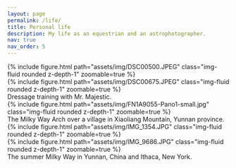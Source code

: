 ```yaml
---
layout: page
permalink: /life/
title: Personal life
description: My life as an equestrian and an astrophotographer. 
nav: true
nav_order: 5
---
```

<div class="row mt-3">
    <div class="col-sm mt-3 mt-md-0">
        {% include figure.html path="assets/img/DSC00500.JPEG" class="img-fluid rounded z-depth-1" zoomable=true %}
    </div>
    <div class="col-sm mt-3 mt-md-0">
        {% include figure.html path="assets/img/DSC00675.JPEG" class="img-fluid rounded z-depth-1" zoomable=true %}
    </div>
</div>
<div class="caption">
    Dressage training with Mr. Majestic.
</div>

<div class="row mt-3">
    <div class="col-sm mt-3 mt-md-0">
        {% include figure.html path="assets/img/FN1A9055-Pano1-small.jpg" class="img-fluid rounded z-depth-1" zoomable=true %}
    </div>
</div>
<div class="caption">
    The Milky Way Arch over a village in Xiaoliang Mountain, Yunnan province.
</div>

<div class="row mt-3">
    <div class="col-sm mt-3 mt-md-0">
        {% include figure.html path="assets/img/IMG_1354.JPG" class="img-fluid rounded z-depth-1" zoomable=true %}
    </div>
    <div class="col-sm mt-3 mt-md-0">
        {% include figure.html path="assets/img/IMG_9686.JPG" class="img-fluid rounded z-depth-1" zoomable=true %}
    </div>
</div>
<div class="caption">
    The summer Milky Way in Yunnan, China and Ithaca, New York.
</div>

